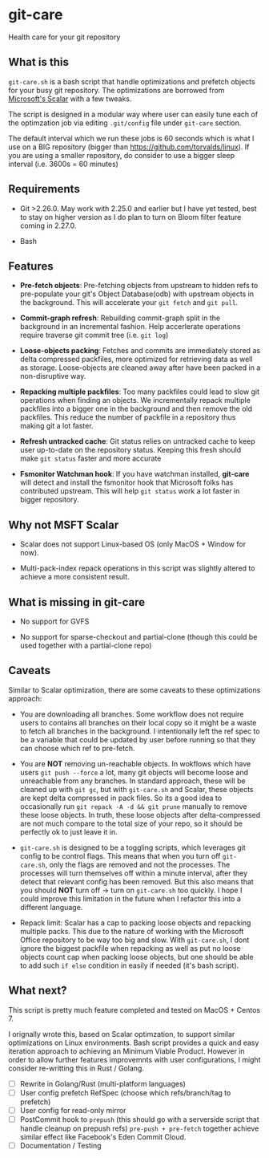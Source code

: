 # git-care

Health care for your git repository

## What is this

`git-care.sh` is a bash script that handle optimizations and prefetch objects for your busy git repository.
The optimizations are borrowed from [Microsoft's Scalar](https://github.com/microsoft/scalar/) with a few tweaks.

The script is designed in a modular way where user can easily tune each of the optimzation job via editing `.git/config` file under `git-care` section.

The default interval which we run these jobs is 60 seconds which is what I use on a BIG repository (bigger than https://github.com/torvalds/linux). If you are using a smaller repository, do consider to use a bigger sleep interval (i.e. 3600s = 60 minutes)

## Requirements

- Git >2.26.0. May work with 2.25.0 and earlier but I have yet tested, best to stay on higher version as I do plan to turn on Bloom filter feature coming in 2.27.0.

- Bash

## Features

- **Pre-fetch objects**: Pre-fetching objects from upstream to hidden refs to pre-populate your git's Object Database(odb) with upstream objects in the background. This will accelerate your `git fetch` and `git pull`.

- **Commit-graph refresh**: Rebuilding commit-graph split in the background in an incremental fashion. Help accerlerate operations require traverse git commit tree (i.e. `git log`)

- **Loose-objects packing**: Fetches and commits are immediately stored as delta compressed packfiles, more optimized for retrieving data as well as storage. Loose-objects are cleaned away after have been packed in a non-disruptive way.

- **Repacking multiple packfiles**: Too many packfiles could lead to slow git operations when finding an objects. We incrementally repack multiple packfiles into a bigger one in the background and then remove the old packfiles. This reduce the number of packfile in a repository thus making git a lot faster.

- **Refresh untracked cache**: Git status relies on untracked cache to keep user up-to-date on the repository status. Keeping this fresh should make `git status` faster and more accurate

- **Fsmonitor Watchman hook**: If you have watchman installed, **git-care** will detect and install the fsmonitor hook that Microsoft folks has contributed upstream. This will help `git status` work a lot faster in bigger repository.

## Why not MSFT Scalar

- Scalar does not support Linux-based OS (only MacOS + Window for now).

- Multi-pack-index repack operations in this script was slightly altered to achieve a more consistent result.

## What is missing in git-care

- No support for GVFS

- No support for sparse-checkout and partial-clone (though this could be used together with a partial-clone repo)

## Caveats

Similar to Scalar optimization, there are some caveats to these optimizations approach:

- You are downloading all branches. Some workflow does not require users to contains all branches on their local copy so it might be a waste to fetch all branches in the background. I intentionally left the ref spec to be a variable that could be updated by user before running so that they can choose which ref to pre-fetch.

- You are **NOT** removing un-reachable objects. In wokflows which have users `git push --force` a lot, many git objects will become loose and unreachable from any branches. In standard approach, these will be cleaned up with `git gc`, but with `git-care.sh` and Scalar, these objects are kept delta compressed in pack files. So its a good idea to occasionally run `git repack -A -d && git prune` manually to remove these loose objects.
  In truth, these loose objects after delta-compressed are not much compare to the total size of your repo, so it should be perfectly ok to just leave it in.

- `git-care.sh` is designed to be a toggling scripts, which leverages git config to be control flags. This means that when you turn off `git-care.sh`, only the flags are removed and not the processes. The processes will turn themselves off within a minute interval, after they detect that relevant config has been removed. But this also means that you should **NOT** turn off -> turn on `git-care.sh` too quickly.
  I hope I could improve this limitation in the future when I refactor this into a different language.

- Repack limit: Scalar has a cap to packing loose objects and repacking multiple packs. This due to the nature of working with the Microsoft Office repository to be way too big and slow. With `git-care.sh`, I dont ignore the biggest packfile when repacking as well as put no loose objects count cap when packing loose objects, but one should be able to add such `if else` condition in easily if needed (it's bash script).

## What next?

This script is pretty much feature completed and tested on MacOS + Centos 7.

I orignally wrote this, based on Scalar optimzation, to support similar optimizations on Linux environments. Bash script provides a quick and easy iteration approach to achieving an Minimum Viable Product. However in order to allow further features improvemnts with user configurations, I might consider re-writting this in Rust / Golang.

- [ ] Rewrite in Golang/Rust (multi-platform languages)
- [ ] User config prefetch RefSpec (choose which refs/branch/tag to prefetch)
- [ ] User config for read-only mirror
- [ ] PostCommit hook to `prepush` (this should go with a serverside script that handle cleanup on prepush refs)
      `pre-push + pre-fetch` together achieve similar effect like Facebook's Eden Commit Cloud.
- [ ] Documentation / Testing

